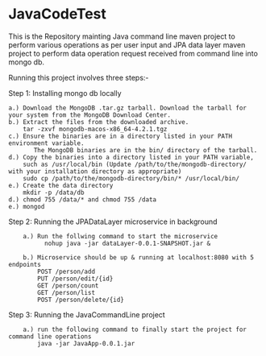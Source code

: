 # JavaCodeTest

This is the Repository mainting Java command line maven project to perform various operations as per user input and JPA data layer maven project to perform data operation request received from command line into mongo db.

Running this project involves three steps:- 

Step 1: Installing mongo db locally

    a.) Download the MongoDB .tar.gz tarball. Download the tarball for your system from the MongoDB Download Center.
    b.) Extract the files from the downloaded archive.
        tar -zxvf mongodb-macos-x86_64-4.2.1.tgz
    c.) Ensure the binaries are in a directory listed in your PATH environment variable.
           The MongoDB binaries are in the bin/ directory of the tarball. 
    d.) Copy the binaries into a directory listed in your PATH variable, 
        such as /usr/local/bin (Update /path/to/the/mongodb-directory/ with your installation directory as appropriate)
        sudo cp /path/to/the/mongodb-directory/bin/* /usr/local/bin/
    e.) Create the data directory
        mkdir -p /data/db
    d.) chmod 755 /data/* and chmod 755 /data
    e.) mongod
    



Step 2: Running the JPADataLayer microservice in background

        a.) Run the follwing command to start the microservice 
              nohup java -jar dataLayer-0.0.1-SNAPSHOT.jar &
              
        b.) Microservice should be up & running at localhost:8080 with 5 endpoints
            POST /person/add
            PUT /person/edit/{id}
            GET /person/count
            GET /person/list
            POST /person/delete/{id}

Step 3: Running the JavaCommandLine project

        a.) run the following command to finally start the project for command line operations
            java -jar JavaApp-0.0.1.jar
